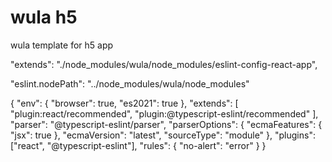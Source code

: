 # wula h5

wula template for h5 app

"extends": "./node_modules/wula/node_modules/eslint-config-react-app",

"eslint.nodePath": "../node_modules/wula/node_modules"


{
  "env": {
    "browser": true,
    "es2021": true
  },
  "extends": [
    "plugin:react/recommended",
    "plugin:@typescript-eslint/recommended"
  ],
  "parser": "@typescript-eslint/parser",
  "parserOptions": {
    "ecmaFeatures": {
      "jsx": true
    },
    "ecmaVersion": "latest",
    "sourceType": "module"
  },
  "plugins": ["react", "@typescript-eslint"],
  "rules": {
    "no-alert": "error"
  }
}
